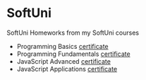 # SoftUni
SoftUni Homeworks from my SoftUni courses

- Programming Basics [certificate](https://softuni.bg/certificates/details/88169/b08515f3)
- Programming Fundamentals [certificate](https://softuni.bg/certificates/details/96890/9853ed30)
- JavaScript Advanced [certificate](https://softuni.bg/certificates/details/98236/e75c9986)
- JavaScript Applications [certificate](https://softuni.bg/certificates/details/102317/09f90a80)
